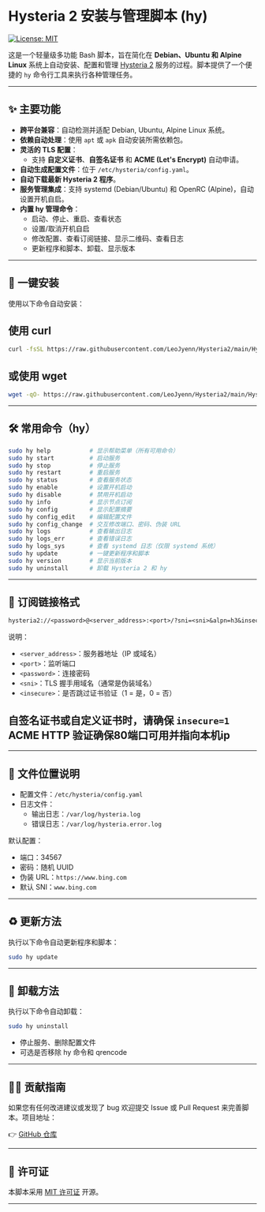 # Hysteria 2 安装与管理脚本 (hy)

[![License: MIT](https://img.shields.io/badge/License-MIT-yellow.svg)](https://opensource.org/licenses/MIT)

这是一个轻量级多功能 Bash 脚本，旨在简化在 **Debian、Ubuntu 和 Alpine Linux** 系统上自动安装、配置和管理 [Hysteria 2](https://github.com/apernet/hysteria) 服务的过程。脚本提供了一个便捷的 `hy` 命令行工具来执行各种管理任务。

---

## ✨ 主要功能

- **跨平台兼容**：自动检测并适配 Debian, Ubuntu, Alpine Linux 系统。
- **依赖自动处理**：使用 `apt` 或 `apk` 自动安装所需依赖包。
- **灵活的 TLS 配置**：
  - 支持 **自定义证书**、**自签名证书** 和 **ACME (Let's Encrypt)** 自动申请。
- **自动生成配置文件**：位于 `/etc/hysteria/config.yaml`。
- **自动下载最新 Hysteria 2 程序**。
- **服务管理集成**：支持 systemd (Debian/Ubuntu) 和 OpenRC (Alpine)，自动设置开机自启。
- **内置 hy 管理命令**：
  - 启动、停止、重启、查看状态
  - 设置/取消开机自启
  - 修改配置、查看订阅链接、显示二维码、查看日志
  - 更新程序和脚本、卸载、显示版本

---

## 🚀 一键安装

使用以下命令自动安装：

## 使用 curl
```bash
curl -fsSL https://raw.githubusercontent.com/LeoJyenn/Hysteria2/main/Hysteria2.sh | sudo bash -s install
```
## 或使用 wget
```bash
wget -qO- https://raw.githubusercontent.com/LeoJyenn/Hysteria2/main/Hysteria2.sh | sudo bash -s install
```

---

## 🛠 常用命令（hy）

```bash
sudo hy help           # 显示帮助菜单（所有可用命令）
sudo hy start          # 启动服务
sudo hy stop           # 停止服务
sudo hy restart        # 重启服务
sudo hy status         # 查看服务状态
sudo hy enable         # 设置开机启动
sudo hy disable        # 禁用开机启动
sudo hy info           # 显示节点订阅
sudo hy config         # 显示配置摘要
sudo hy config_edit    # 编辑配置文件
sudo hy config_change  # 交互修改端口、密码、伪装 URL
sudo hy logs           # 查看输出日志
sudo hy logs_err       # 查看错误日志
sudo hy logs_sys       # 查看 systemd 日志（仅限 systemd 系统）
sudo hy update         # 一键更新程序和脚本
sudo hy version        # 显示当前版本
sudo hy uninstall      # 卸载 Hysteria 2 和 hy
```

---

## 🔗 订阅链接格式

```txt
hysteria2://<password>@<server_address>:<port>/?sni=<sni>&alpn=h3&insecure=<insecure>#Hysteria-<sni_value>
```

说明：

- `<server_address>`：服务器地址（IP 或域名）
- `<port>`：监听端口
- `<password>`：连接密码
- `<sni>`：TLS 握手用域名（通常是伪装域名）
- `<insecure>`：是否跳过证书验证（1 = 是，0 = 否）

## 自签名证书或自定义证书时，请确保 `insecure=1`  ACME HTTP 验证确保80端口可用并指向本机ip

---

## 📁 文件位置说明

- 配置文件：`/etc/hysteria/config.yaml`
- 日志文件：
  - 输出日志：`/var/log/hysteria.log`
  - 错误日志：`/var/log/hysteria.error.log`

默认配置：
- 端口：34567
- 密码：随机 UUID
- 伪装 URL：`https://www.bing.com`
- 默认 SNI：`www.bing.com`

---

## ♻️ 更新方法

执行以下命令自动更新程序和脚本：

```bash
sudo hy update
```

---

## 🧹 卸载方法

执行以下命令自动卸载：

```bash
sudo hy uninstall
```

- 停止服务、删除配置文件
- 可选是否移除 hy 命令和 qrencode

---

## 🙋‍♂️ 贡献指南

如果您有任何改进建议或发现了 bug 欢迎提交 Issue 或 Pull Request 来完善脚本。项目地址：

👉 [GitHub 仓库](https://github.com/LeoJyenn/Hysteria2)

---

## 📄 许可证

本脚本采用 [MIT 许可证](https://raw.githubusercontent.com/LeoJyenn/Hysteria2/main/LICENSE) 开源。

---
